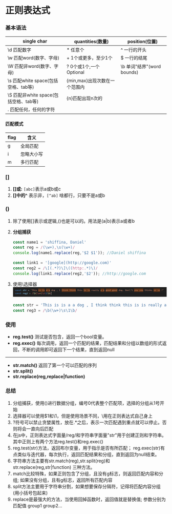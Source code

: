 # 正则表达式

### 基本语法
single char | quantities(数量) | position(位置)
-|-|-
\d 匹配数字 | * 任意个 | ^ 一行的开头
\w 匹配word(数字、字母) | + 1个或更多，至少1个 |	$ 一行的结尾
\W 匹配非word(数字、字母) | ? 0个或1个,一个Optional	| \b 单词"结界"(word bounds)
\s 匹配white space(包括空格、tab等) | {min,max}出现次数在一个范围内|
\S 匹配非white space(包括空格、tab等) | {n}匹配出现n次的
. 匹配任何，任何的字符| |

#### 匹配模式
flag | 含义
--|-- 
g | 全局匹配
i | 忽略大小写
m | 多行匹配

### [] 
1. **[]或:** `[abc]`表示a或b或c
2. **[]中的^** 表示非，`[^ab]` 啥都行，只要不是a或b
### ()
1. 除了使用[]表示或逻辑,()也是可以的。用法是(a|b)表示a或者b
2. **分组捕获**

    ```js
    const name1 = 'shiffina, Daniel'
    const reg = /(\w+),\s(\w+)/
    console.log(name1.replace(reg,'$2 $1')); //Daniel shiffina
    ```
    ```js
    const link1 = '[google](http://google.com)' 
    const reg2 = /\[(.*?)\]\((http:.*)\)/
    console.log(link1.replace(reg2,'$2')); //http://google.com
    ```
3. 使用\选择器
    ![例子](https://github.com/dishui1238/Notes/blob/master/%E6%AD%A3%E5%88%99%E8%A1%A8%E8%BE%BE%E5%BC%8F/imgs/reg.PNG?raw=true)
    ```js
    const str = 'This is is a a dog , I think think this is is really a a good good dog. Don\'t you you thinks so so ?'
    const reg3 = /\b(\w+)\s\1\b/
    ```

### 使用
- **reg.test()** 测试是否包含，返回一个bool变量。
- **reg.exec()** 每次调用，返回一个匹配的结果，匹配结果和分组以数组的形式返回，不断的调用即可返回下一个结果，直到返回null
------
- **str.match()** 返回了第一个可以匹配的序列
- **str.split()**
- **str.replace(reg,replace|function)**

### 总结

1. 分组捕获，使用()进行数据分组，编号0代表整个匹配项，选择的分组从1号开始
2. 选择器可以使用$1和\1，但是使用场景不同，\用在正则表达式自己身上
3. ?符号可以禁止贪婪属性，放在.*之后，表示一次匹配遇到重点就可以停止。否则将会一直向后匹配
4. 在js中，正则表达式字面量/reg/和字符串字面量"str"用于创建正则和字符串。其中正则上有两个方法reg.test()和reg.exec()
5. reg.test(str)方法，返回布尔变量，用于指示是否有所匹配； reg.exec(str)有点类似与迭代器，每次执行，返回匹配结果和分组，直到返回为null结束。
6. 字符串方法主要有str.match(reg),str.split(reg)和str.replace(reg,str|function) 三种方法。
7. match比较特殊，如果正则包含了分组，且没有g标志，则返回匹配内容和分组; 如果没有分组，且有g标志，返回所有匹配内容
8. split方法主要用于字符串分割，如果想要保存分隔符，记得将匹配内容分组(用小括号包起来)
9. replace是最强大的方法，当使用回掉函数时，返回值就是替换值; 参数分别为匹配值 group1 group2...

